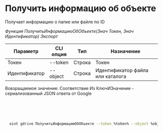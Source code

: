 ﻿---
sidebar_position: 1
---

# Получить информацию об объекте
 Получает информацию о папке или файле по ID


*Функция ПолучитьИнформациюОбОбъекте(Знач Токен, Знач Идентификатор) Экспорт*

  | Параметр | CLI опция | Тип | Назначение |
  |-|-|-|-|
  | Токен | --token | Строка | Токен |
  | Идентификатор | --object | Строка | Идентификатор файла или каталога |

  
  Вовзращаемое значение:   Соответствие Из КлючИЗначение - сериализованный JSON ответа от Google

```bsl title="Пример кода"
	

	
```

```sh title="Пример команд CLI"
    
  oint gdrive ПолучитьИнформациюОбОбъекте --token %token% --object %object%

```


```json title="Результат"



```
